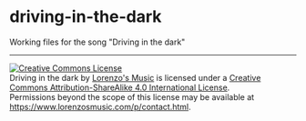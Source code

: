# driving-in-the-dark
Working files for the song "Driving in the dark"

---

<a rel="license" href="http://creativecommons.org/licenses/by-sa/4.0/"><img alt="Creative Commons License" style="border-width:0" src="https://i.creativecommons.org/l/by-sa/4.0/88x31.png" /></a><br /><span xmlns:dct="http://purl.org/dc/terms/" property="dct:title">Driving in the dark</span> by <a xmlns:cc="http://creativecommons.org/ns#" href="https://www.lorenzosmusic.com" property="cc:attributionName" rel="cc:attributionURL">Lorenzo's Music</a> is licensed under a <a rel="license" href="http://creativecommons.org/licenses/by-sa/4.0/">Creative Commons Attribution-ShareAlike 4.0 International License</a>.<br />Permissions beyond the scope of this license may be available at <a xmlns:cc="http://creativecommons.org/ns#" href="https://www.lorenzosmusic.com/p/contact.html" rel="cc:morePermissions">https://www.lorenzosmusic.com/p/contact.html</a>.
